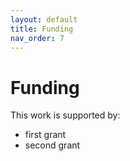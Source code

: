```yaml
---
layout: default
title: Funding
nav_order: 7
---
```


# Funding

This work is supported by:
- first grant
- second grant